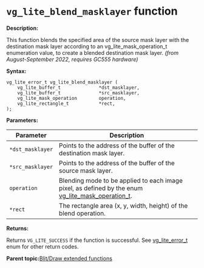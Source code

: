# `vg_lite_blend_masklayer` function 

**Description:**

This function blends the specified area of the source mask layer with the destination mask layer according to an vg\_lite\_mask\_operation\_t enumeration value, to create a blended destination mask layer. *\(from August-September 2022, requires GC555 hardware\)*

**Syntax:**

```
vg_lite_error_t vg_lite_blend_masklayer (
    vg_lite_buffer_t              *dst_masklayer,
    vg_lite_buffer_t              *src_masklayer,
    vg_lite_mask_operation        operation,
    vg_lite_rectangle_t           *rect,
);
```

**Parameters:**

|Parameter|Description|
|---------|-----------|
|`*dst_masklayer`|Points to the address of the buffer of the destination mask layer.|
|`*src_masklayer`|Points to the address of the buffer of the source mask layer.|
|`operation`|Blending mode to be applied to each image pixel, as defined by the enum [vg\_lite\_mask\_operation\_t](vg_lite_filter_t_enumeration_001%20-%20Copy%20-%20Copy.md).|
|`*rect`|The rectangle area \(x, y, width, height\) of the blend operation.|

**Returns:**

Returns `VG_LITE_SUCCESS` if the function is successful. See [vg\_lite\_error\_t](vg_lite_error_t_enumeration.md) enum for other return codes.

**Parent topic:**[Blit/Draw extended functions](../topics/premultiply_and_scissor_functions.md)

